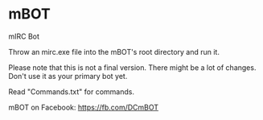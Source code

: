 # mBOT
mIRC Bot

Throw an mirc.exe file into the mBOT's root directory and run it.

Please note that this is not a final version. There might be a lot of changes. Don't use it as your primary bot yet.

Read "Commands.txt" for commands.

mBOT on Facebook: https://fb.com/DCmBOT
